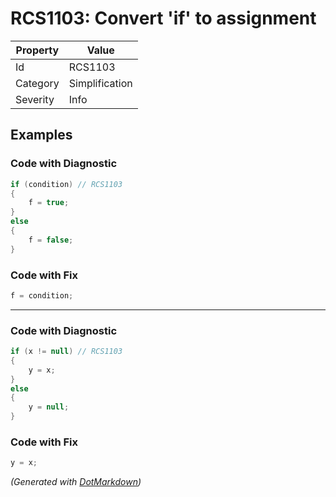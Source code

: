 # RCS1103: Convert 'if' to assignment

| Property | Value          |
| -------- | -------------- |
| Id       | RCS1103        |
| Category | Simplification |
| Severity | Info           |

## Examples

### Code with Diagnostic

```csharp
if (condition) // RCS1103
{
    f = true;
}
else
{
    f = false;
}
```

### Code with Fix

```csharp
f = condition;
```

- - -

### Code with Diagnostic

```csharp
if (x != null) // RCS1103
{
    y = x;
}
else
{
    y = null;
}
```

### Code with Fix

```csharp
y = x;
```


*\(Generated with [DotMarkdown](http://github.com/JosefPihrt/DotMarkdown)\)*